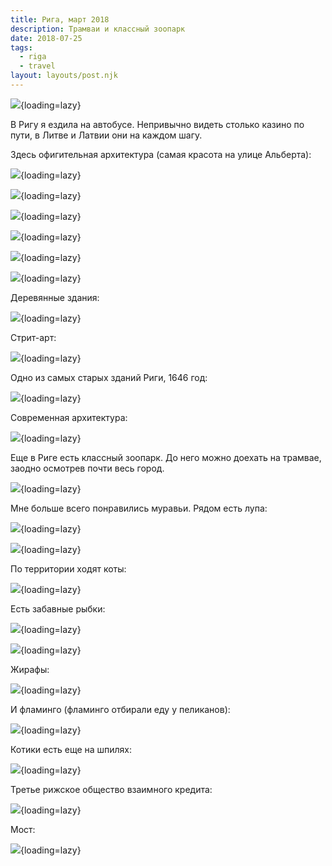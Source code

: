 ```yaml
---
title: Рига, март 2018
description: Трамваи и классный зоопарк
date: 2018-07-25
tags:
  - riga
  - travel
layout: layouts/post.njk
---
```

![](./images/IMG_0263.jpg){loading=lazy}

В Ригу я ездила на автобусе. Непривычно видеть столько казино по пути, в Литве и Латвии они на каждом шагу.

Здесь офигительная архитектура (самая красота на улице Альберта):

![](./images/IMG_0388.jpg){loading=lazy}

![](./images/IMG_0390.jpg){loading=lazy}

![](./images/IMG_0314.jpg){loading=lazy}

![](./images/IMG_0387.jpg){loading=lazy}

![](./images/IMG_0294.jpg){loading=lazy}

![](./images/IMG_0311.jpg){loading=lazy}


Деревянные здания:

![](./images/IMG_0318.jpg){loading=lazy}

Стрит-арт:

![](./images/IMG_0249.jpg){loading=lazy}

Одно из самых старых зданий Риги, 1646 год:

![](./images/IMG_0412.jpg){loading=lazy}

Современная архитектура:

![](./images/IMG_0289.jpg){loading=lazy}

Еще в Риге есть классный зоопарк. До него можно доехать на трамвае, заодно осмотрев почти весь город.

![](./images/IMG_0324.jpg){loading=lazy}

Мне больше всего понравились муравьи. Рядом есть лупа:

![](./images/IMG_0356.jpg){loading=lazy}

![](./images/IMG_0357.jpg){loading=lazy}

По территории ходят коты:

![](./images/IMG_0327.jpg){loading=lazy}

Есть забавные рыбки:

![](./images/IMG_0332.jpg){loading=lazy}

![](./images/IMG_0334.jpg){loading=lazy}

Жирафы:

![](./images/IMG_0369.jpg){loading=lazy}

И фламинго (фламинго отбирали еду у пеликанов):

![](./images/IMG_0379.jpg){loading=lazy}

Котики есть еще на шпилях:

![](./images/IMG_0407.jpg){loading=lazy}

Третье рижское общество взаимного кредита:

![](./images/IMG_0408.jpg){loading=lazy}

Мост:

![](./images/IMG_0384.jpg){loading=lazy}
